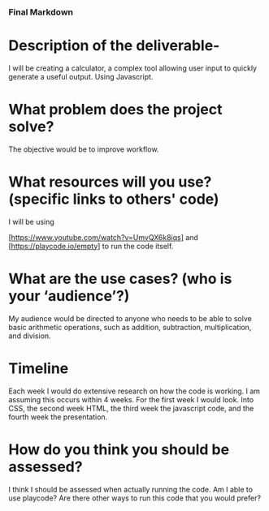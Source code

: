 ### Final Markdown

# Description of the deliverable-

I will be creating a calculator, a complex tool allowing user input to quickly generate a useful output. Using Javascript.

# What problem does the project solve?

The objective would be to improve workflow.

# What resources will you use? (specific links to others' code)

I will be using

[https://www.youtube.com/watch?v=UmvQX6k8iqs] and [https://playcode.io/empty] to run the code itself.

# What are the use cases? (who is your ‘audience’?)

My audience would be directed to anyone who needs to be able to solve basic arithmetic operations, such as addition, subtraction, multiplication, and division.

# Timeline
Each week I would do extensive research on how the code is working. I am assuming this occurs within 4 weeks. For the first week I would look. Into CSS, the second week HTML, the third week the javascript code, and the fourth week the presentation.

# How do you think you should be assessed?
I think I should be assessed when actually running the code. Am I able to use playcode? Are there other ways to run this code that you would prefer?
